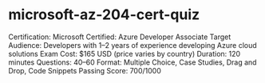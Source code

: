 # microsoft-az-204-cert-quiz
Certification: Microsoft Certified: Azure Developer Associate Target Audience: Developers with 1–2 years of experience developing Azure cloud solutions Exam Cost: $165 USD (price varies by country) Duration: 120 minutes Questions: 40–60 Format: Multiple Choice, Case Studies, Drag and Drop, Code Snippets Passing Score: 700/1000
